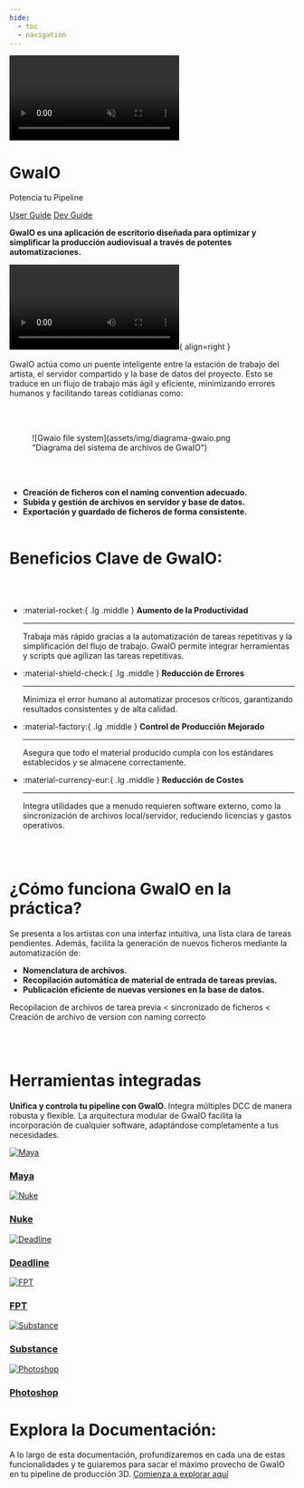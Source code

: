 ```yaml
---
hide:
  - toc
  - navigation
---
```


<div class="banner">
  <video
    id="banner-video"
    class="banner-video"
    autoplay
    muted
    loop
    playsinline
    src="assets/video/gwaio_teaser.mp4"
    type="video/mp4"
  ></video>
  <div class="banner-content">
    <h1>GwaIO</h1>
    <p class="subtitle">Potencia tu Pipeline</p>
    <a class="btn" href="user/setup" target="_blank">User Guide</a>
    <a class="btn" href="dev/home"   target="_blank">Dev Guide</a>
  </div>
</div>


<script>
  document.addEventListener('scroll', () => {
    const video = document.getElementById('banner-video');
    const scrollY = window.pageYOffset;
    const translateY = -scrollY * 0.3;
    // mantenemos el zoom 1.2 y movemos solo en Y
    video.style.transform = `translate(-50%, calc(-50% + ${translateY}px)) scale(1.5)`;
  });
</script>


<p></p>
<p></p>

**GwaIO es una aplicación de escritorio diseñada para optimizar y simplificar la producción audiovisual a través de potentes automatizaciones.**

![type:video](assets/video/gwaio_teaser.mp4){ align=right }


GwaIO actúa como un puente inteligente entre la estación de trabajo del artista, el servidor compartido y la base de datos del proyecto. Esto se traduce en un flujo de trabajo más ágil y eficiente, minimizando errores humanos y facilitando tareas cotidianas como:


<br></br>

<figure markdown="span">
  ![Gwaio file system](assets/img/diagrama-gwaio.png "Diagrama del sistema de archivos de GwaIO")
</figure>

<br></br>

* **Creación de ficheros con el naming convention adecuado.**
* **Subida y gestión de archivos en servidor y base de datos.**
* **Exportación y guardado de ficheros de forma consistente.**
<br></br>

# **Beneficios Clave de GwaIO:**

<br></br>


<div class="grid cards" style="grid-template-columns: repeat(4, minmax(0,1fr));" markdown>

-   :material-rocket:{ .lg .middle } __Aumento de la Productividad__

    ---

    Trabaja más rápido gracias a la automatización de tareas repetitivas y la simplificación del flujo de trabajo. GwaIO permite integrar herramientas y scripts que agilizan las tareas repetitivas.

-   :material-shield-check:{ .lg .middle } __Reducción de Errores__

    ---

    Minimiza el error humano al automatizar procesos críticos, garantizando resultados consistentes y de alta calidad.


-   :material-factory:{ .lg .middle } __Control de Producción Mejorado__

    ---

    Asegura que todo el material producido cumpla con los estándares establecidos y se almacene correctamente.

-   :material-currency-eur:{ .lg .middle } __Reducción de Costes__

    ---

    Integra utilidades que a menudo requieren software externo, como la sincronización de archivos local/servidor, reduciendo licencias y gastos operativos.


</div>

<br></br>

# **¿Cómo funciona GwaIO en la práctica?**

Se presenta a los artistas con una interfaz intuitiva, una lista clara de tareas pendientes. Además, facilita la generación de nuevos ficheros mediante la automatización de:

* **Nomenclatura de archivos.**
* **Recopilación automática de material de entrada de tareas previas.**
* **Publicación eficiente de nuevas versiones en la base de datos.**

Recopilacion de archivos de tarea previa < sincronizado de ficheros < Creación de archivo de version con naming correcto

<br></br>

# **Herramientas integradas**

**Unifica y controla tu pipeline con GwaIO**. Integra múltiples DCC de manera robusta y flexible. La arquitectura modular de GwaIO facilita la incorporación de cualquier software, adaptándose completamente a tus necesidades.

<link rel="stylesheet" href="https://cdnjs.cloudflare.com/ajax/libs/font-awesome/6.0.0/css/all.min.css">

<div class="grid-container">
  <div class="md-button md-button--primary">
    <a href="">
      <img src="assets/img/logo_app_maya.png" alt="Maya">
      <div class="card-info">
        <h3>Maya</h3>
        <span class="status ready"><i class="fas fa-check-circle"></i></span>
      </div>
    </a>
  </div>

  <div class="md-button md-button--primary">
    <a href="">
      <img src="assets/img/logo_app_nuke.png" alt="Nuke">
      <div class="card-info">
        <h3>Nuke</h3>
        <span class="status wip"><i class="fas fa-hourglass-half"></i></span>
      </div>
    </a>
  </div>

  <div class="md-button md-button--primary">
    <a href="">
      <img src="assets/img/logo_app_deadline.png" alt="Deadline">
      <div class="card-info">
        <h3>Deadline</h3>
        <span class="status ready"><i class="fas fa-check-circle"></i></span>
      </div>
    </a>
  </div>

  <div class="md-button md-button--primary">
    <a href="">
      <img src="assets/img/logo_app_fpt.png" alt="FPT">
      <div class="card-info">
        <h3>FPT</h3>
        <span class="status ready"><i class="fas fa-check-circle"></i></span>
      </div>
    </a>
  </div>

  <div class="md-button md-button--primary">
    <a href="">
      <img src="assets/img/logo_app_substance.png" alt="Substance">
      <div class="card-info">
        <h3>Substance</h3>
        <span class="status ready"><i class="fas fa-check-circle"></i></span>
      </div>
    </a>
  </div>

  <div class="md-button md-button--primary">
    <a href="">
      <img src="assets/img/logo_app_psd.png" alt="Photoshop">
      <div class="card-info">
        <h3>Photoshop</h3>
        <span class="status wip"><i class="fas fa-hourglass-half"></i></span>
      </div>
    </a>
  </div>
</div>


# **Explora la Documentación:**

A lo largo de esta documentación, profundizaremos en cada una de estas funcionalidades y te guiaremos para sacar el máximo provecho de GwaIO en tu pipeline de producción 3D. [Comienza a explorar aquí](user/setup.md) 
